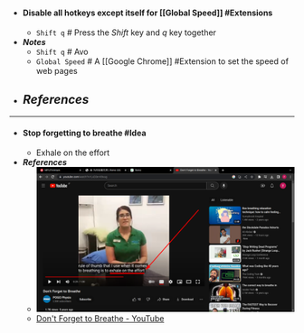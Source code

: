 - #### Disable all hotkeys except itself for [[Global Speed]] #Extensions
	- `Shift q` # Press the *Shift* key and *q* key together
- ***Notes***
	- `Shift q` # Avo
	- `Global Speed` # A [[Google Chrome]] #Extension to set the speed of web pages
- ***References***
	-
- ---
- #### Stop forgetting to breathe #Idea
	- Exhale on the effort
- ***References***
	- ![image.png](../assets/image_1670376973969_0.png)
	- [Don't Forget to Breathe - YouTube](https://www.youtube.com/watch?v=LxD3e-K9vug)